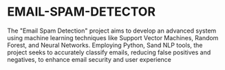 # EMAIL-SPAM-DETECTOR
The "Email Spam Detection" project aims to develop an advanced system using machine learning techniques like Support Vector Machines, Random Forest, and Neural Networks. Employing Python, Sand NLP tools, the project seeks to accurately classify emails, reducing false positives and negatives, to enhance email security and user experience
